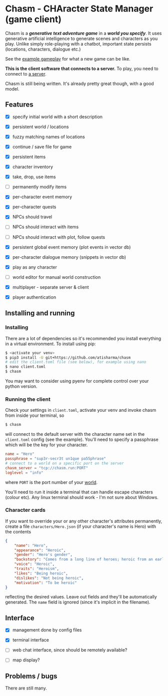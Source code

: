 # Chasm - CHAracter State Manager (game client)

Chasm is a ***generative text adventure game*** in a ***world you
specify***. It uses generative artificial intelligence to generate
scenes and characters as you play. Unlike simply role-playing with a
chatbot, important state persists (locations, characters, dialogue
etc.)

See the [example gameplay](example-gameplay.md) for what a new game can be like.

**This is the client software that connects to a server.**
To play, you need to connect to [a server](https://github.com/atisharma/chasm_engine).

Chasm is still being written. It's already pretty great though,
with a good model.


## Features

* [x] specify initial world with a short description
* [x] persistent world / locations
* [x] fuzzy matching names of locations
* [x] continue / save file for game
* [x] persistent items
* [x] character inventory
* [x] take, drop, use items
* [ ] permanently modify items
* [x] per-character event memory
* [x] per-character quests
* [x] NPCs should travel
* [ ] NPCs should interact with items
* [ ] NPCs should interact with plot, follow quests
* [x] persistent global event memory (plot events in vector db)
* [x] per-character dialogue memory (snippets in vector db)
* [x] play as any character
* [ ] world editor for manual world construction
* [x] multiplayer - separate server & client
* [x] player authentication


## Installing and running

### Installing

There are a lot of dependencies so it's recommended you install
everything in a virtual environment.
To install using pip:
```bash
$ <activate your venv>
$ pip3 install -U git+https://github.com/atisharma/chasm
# edit the client.toml file (see below), for example using nano
$ nano client.toml
$ chasm
```

You may want to consider using pyenv for complete control over your python version.


### Running the client

Check your settings in `client.toml`, activate your venv and invoke chasm from inside your terminal, so
```bash
$ chasm
```
will connect to the default server with the character name set in the `client.toml` config (see the example). You'll need to specify a passphrase which will be the key for your character.

```toml
name = "Hero"
passphrase = "sup3r-secr3t un1que pa55phrase"
# connect to a world on a specific port on the server
chasm_server = "tcp://chasm.run:PORT"
loglevel = "info"
```
where `PORT` is the port number of your [world](https://chasm.run/worlds).

You'll need to run it inside a terminal that can handle escape characters (colour etc). Any linux terminal should work - I'm not sure about Windows.

### Character cards

If you want to override your or any other character's attributes
permanently, create a file `characters/Hero.json` (if your character's
name is Hero) with the contents
```json
{
    "name": "Hero",
    "appearance": "Heroic",
    "gender": "Hero's gender",
    "backstory": "Comes from a long line of heroes; heroic from an early age.",
    "voice": "Heroic",
    "traits": "Heroism",
    "likes": "Being heroic",
    "dislikes": "Not being heroic",
    "motivation": "To be heroic"
}
```
reflecting the desired values. Leave out fields and they'll be automatically generated. The `name` field is ignored (since it's implicit in the filename).


## Interface

- [x] management done by config files
- [x] terminal interface
- [ ] web chat interface, since should be remotely available?
- [ ] map display?


## Problems / bugs

There are still many.
